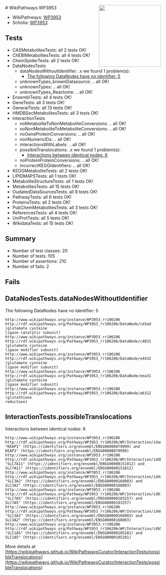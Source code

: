 <img style="float: right; width: 200px" src="https://upload.wikimedia.org/wikipedia/commons/thumb/8/83/Wplogo_with_text_500.png/640px-Wplogo_with_text_500.png" />
# WikiPathways WP3953

* WikiPathways: [WP3953](https://new.wikipathways.org/pathways/WP3953)
* Scholia: [WP3953](https://scholia.toolforge.org/wikipathways/WP3953)
## Tests
* CASMetabolitesTests: all 2 tests OK!
* ChEBIMetabolitesTests: all 4 tests OK!
* ChemSpiderTests: all 2 tests OK!
* DataNodesTests
    * dataNodesWithoutIdentifier: .x we found 1 problem(s):
        * [The following DataNodes have no identifier: 5](#d2d32fa4)
    * unknownTypes_knownDatasource: .. all OK!
    * unknownTypes: .. all OK!
    * unknownTypes_Reactome: .. all OK!
* EnsemblTests: all 4 tests OK!
* GeneTests: all 3 tests OK!
* GeneralTests: all 13 tests OK!
* HMDBSecMetabolitesTests: all 3 tests OK!
* InteractionTests
    * noMetaboliteToNonMetaboliteConversions: .. all OK!
    * noNonMetaboliteToMetaboliteConversions: .. all OK!
    * noGeneProteinConversions: .. all OK!
    * nonNumericIDs: .. all OK!
    * interactionsWithLabels: .. all OK!
    * possibleTranslocations: .x we found 1 problem(s):
        * [Interactions between identical nodes: 6](#1c11820b)
    * noProteinProteinConversions: .. all OK!
    * incorrectKEGGIdentifiers: .. all OK!
* KEGGMetaboliteTests: all 2 tests OK!
* LIPIDMAPSTests: all 1 tests OK!
* MetaboliteStructureTests: all 1 tests OK!
* MetabolitesTests: all 15 tests OK!
* OudatedDataSourcesTests: all 8 tests OK!
* PathwayTests: all 6 tests OK!
* ProteinsTests: all 2 tests OK!
* PubChemMetabolitesTests: all 3 tests OK!
* ReferencesTests: all 4 tests OK!
* UniProtTests: all 5 tests OK!
* WikidataTests: all 15 tests OK!


## Summary

* Number of test classes: 20
* Number of tests: 105
* Number of assertions: 210
* Number of fails: 2

## Fails

<a name="d2d32fa4" />

## DataNodesTests.dataNodesWithoutIdentifier

The following DataNodes have no identifier: 5
```
http://www.wikipathways.org/instance/WP3953_rr106206 http://rdf.wikipathways.org/Pathway/WP3953_rr106206/DataNode/cd3ad (glutamate cysteine
ligase catalytic subunit)
http://www.wikipathways.org/instance/WP3953_rr106206 http://rdf.wikipathways.org/Pathway/WP3953_rr106206/DataNode/c4831 (glutamate cysteine
ligase modifier subunit)
http://www.wikipathways.org/instance/WP3953_rr106206 http://rdf.wikipathways.org/Pathway/WP3953_rr106206/DataNode/e4432 (glutamate cysteine
ligase modifier subunit)
http://www.wikipathways.org/instance/WP3953_rr106206 http://rdf.wikipathways.org/Pathway/WP3953_rr106206/DataNode/eea31 (glutamate cysteine
ligase modifier subunit)
http://www.wikipathways.org/instance/WP3953_rr106206 http://rdf.wikipathways.org/Pathway/WP3953_rr106206/DataNode/a6312 (glutathione
reductase)
```

<a name="1c11820b" />

## InteractionTests.possibleTranslocations

Interactions between identical nodes: 6
```
http://www.wikipathways.org/instance/WP3953_rr106206 http://rdf.wikipathways.org/Pathway/WP3953_rr106206/WP/Interaction/idadb3e53e "KEAP1" (https://identifiers.org/ensembl/ENSG00000079999) and 
KEAP1" (https://identifiers.org/ensembl/ENSG00000079999)
http://www.wikipathways.org/instance/WP3953_rr106206 http://rdf.wikipathways.org/Pathway/WP3953_rr106206/WP/Interaction/iddb549c07 "SLC7A11" (https://identifiers.org/ensembl/ENSG00000151012) and 
SLC7A11" (https://identifiers.org/ensembl/ENSG00000151012)
http://www.wikipathways.org/instance/WP3953_rr106206 http://rdf.wikipathways.org/Pathway/WP3953_rr106206/WP/Interaction/id4a6208ff "SLC3A2" (https://identifiers.org/ensembl/ENSG00000168003) and 
SLC3A2" (https://identifiers.org/ensembl/ENSG00000168003)
http://www.wikipathways.org/instance/WP3953_rr106206 http://rdf.wikipathways.org/Pathway/WP3953_rr106206/WP/Interaction/id87c72705 "SLC7A5" (https://identifiers.org/ensembl/ENSG00000103257) and 
SLC7A5" (https://identifiers.org/ensembl/ENSG00000103257)
http://www.wikipathways.org/instance/WP3953_rr106206 http://rdf.wikipathways.org/Pathway/WP3953_rr106206/WP/Interaction/id40853d5e "SLC3A2" (https://identifiers.org/ensembl/ENSG00000168003) and 
SLC3A2" (https://identifiers.org/ensembl/ENSG00000168003)
http://www.wikipathways.org/instance/WP3953_rr106206 http://rdf.wikipathways.org/Pathway/WP3953_rr106206/WP/Interaction/id65fa99f2 "SLC1A5" (https://identifiers.org/ensembl/ENSG00000105281) and 
SLC1A5" (https://identifiers.org/ensembl/ENSG00000105281)
```

More details at [https://wikipathways.github.io/WikiPathwaysCurator/InteractionTests/possibleTranslocations](https://wikipathways.github.io/WikiPathwaysCurator/InteractionTests/possibleTranslocations)

